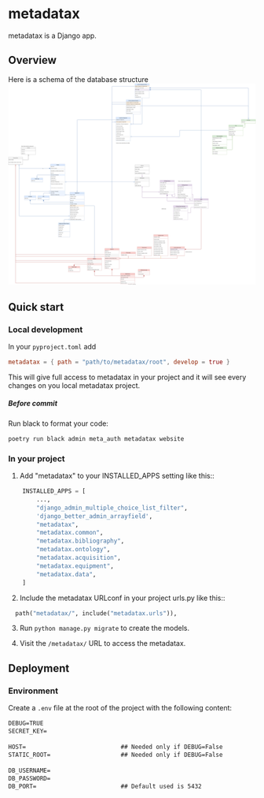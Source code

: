 # metadatax

metadatax is a Django app.


## Overview
Here is a schema of the database structure
![v2 - Métadonnées d'acquisition](./schema.svg)


## Quick start
### Local development
In your `pyproject.toml` add 
```toml
metadatax = { path = "path/to/metadatax/root", develop = true }
```
This will give full access to metadatax in your project and it will see every changes on you local metadatax project.

##### Before commit
Run black to format your code:
```shell
poetry run black admin meta_auth metadatax website
```

### In your project
1. Add "metadatax" to your INSTALLED_APPS setting like this::
```python
    INSTALLED_APPS = [
        ...,
        "django_admin_multiple_choice_list_filter",
        'django_better_admin_arrayfield',
        "metadatax",
        "metadatax.common",
        "metadatax.bibliography",
        "metadatax.ontology",
        "metadatax.acquisition",
        "metadatax.equipment",
        "metadatax.data",
    ]
```
2. Include the metadatax URLconf in your project urls.py like this::
```python
  path("metadatax/", include("metadatax.urls")),
```
3. Run `python manage.py migrate` to create the models.

4. Visit the `/metadatax/` URL to access the metadatax.


## Deployment
### Environment
Create a `.env` file at the root of the project with the following content:
```.env
DEBUG=TRUE
SECRET_KEY=

HOST=                           ## Needed only if DEBUG=False
STATIC_ROOT=                    ## Needed only if DEBUG=False

DB_USERNAME=
DB_PASSWORD=
DB_PORT=                        ## Default used is 5432
```
